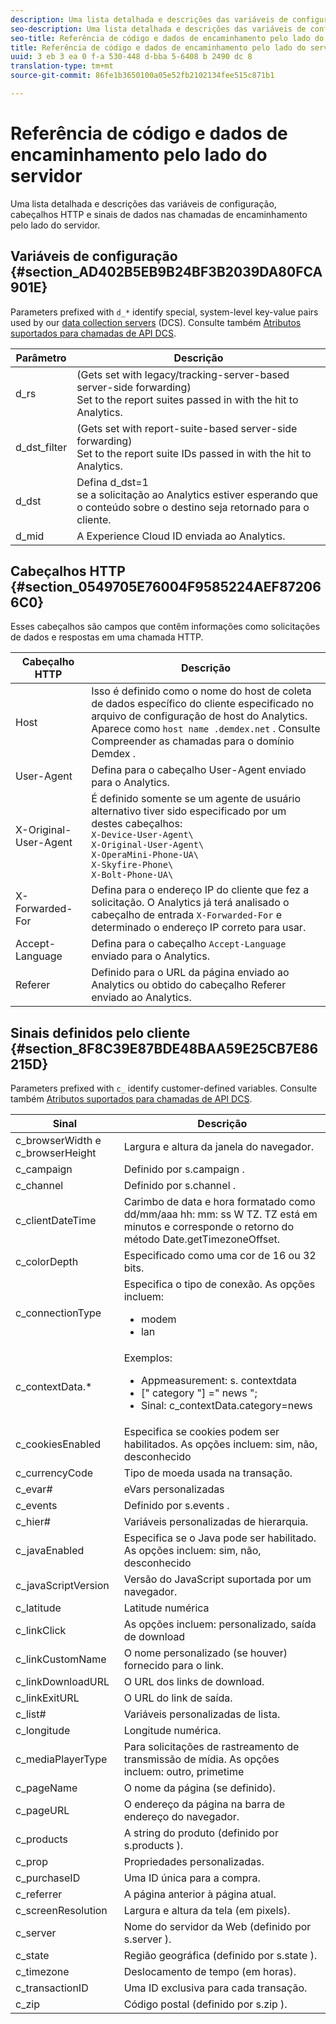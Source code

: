 ```yaml
---
description: Uma lista detalhada e descrições das variáveis de configuração, cabeçalhos HTTP e sinais de dados nas chamadas de encaminhamento pelo lado do servidor.
seo-description: Uma lista detalhada e descrições das variáveis de configuração, cabeçalhos HTTP e sinais de dados nas chamadas de encaminhamento pelo lado do servidor.
seo-title: Referência de código e dados de encaminhamento pelo lado do servidor
title: Referência de código e dados de encaminhamento pelo lado do servidor
uuid: 3 eb 3 ea 0 f-a 530-448 d-bba 5-6408 b 2490 dc 8
translation-type: tm+mt
source-git-commit: 86fe1b3650100a05e52fb2102134fee515c871b1

---
```



# Referência de código e dados de encaminhamento pelo lado do servidor

Uma lista detalhada e descrições das variáveis de configuração, cabeçalhos HTTP e sinais de dados nas chamadas de encaminhamento pelo lado do servidor.

## Variáveis de configuração {#section_AD402B5EB9B24BF3B2039DA80FCA901E}

Parameters prefixed with `d_*` identify special, system-level key-value pairs used by our [data collection servers](https://marketing.adobe.com/resources/help/en_US/aam/c_compcollect.html) (DCS). Consulte também [Atributos suportados para chamadas de API DCS](https://marketing.adobe.com/resources/help/en_US/aam/dcs-keys.html).

| Parâmetro | Descrição |
|--- |--- |
| d_rs | (Gets set with legacy/tracking-server-based server-side forwarding) <br>Set to the report suites passed in with the hit to Analytics. |
| d_dst_filter | (Gets set with report-suite-based server-side forwarding)  <br>Set to the report suite IDs passed in with the hit to Analytics. |
| d_dst | Defina d_dst=1<br> se a solicitação ao Analytics estiver esperando que o conteúdo sobre o destino seja retornado para o cliente. |
| d_mid | A Experience Cloud ID enviada ao Analytics. |

## Cabeçalhos HTTP {#section_0549705E76004F9585224AEF872066C0}

Esses cabeçalhos são campos que contêm informações como solicitações de dados e respostas em uma chamada HTTP.

<!-- Meike, missing link in table below: "See Understanding Calls to the Demdex Domain" -->

| Cabeçalho HTTP | Descrição |
|--- |--- |
| Host | Isso é definido como o nome do host de coleta de dados específico do cliente especificado no arquivo de configuração de host do Analytics. Aparece como   `host name .demdex.net` .  Consulte Compreender as chamadas para o domínio Demdex . |
| User-Agent | Defina para o cabeçalho User-Agent enviado para o Analytics. |
| X-Original-User-Agent | É definido somente se um agente de usuário alternativo tiver sido especificado por um destes cabeçalhos: </br>`X-Device-User-Agent\ `  </br>`X-Original-User-Agent\`   </br>`X-OperaMini-Phone-UA\`   </br>`X-Skyfire-Phone\`    </br>`X-Bolt-Phone-UA\` |
| X-Forwarded-For | Defina para o endereço IP do cliente que fez a solicitação. O Analytics já terá analisado o cabeçalho de entrada `X-Forwarded-For` e determinado o endereço IP correto para usar. |
| Accept-Language | Defina para o cabeçalho `Accept-Language` enviado para o Analytics. |
| Referer | Definido para o URL da página enviado ao Analytics ou obtido do cabeçalho Referer enviado ao Analytics. |

## Sinais definidos pelo cliente {#section_8F8C39E87BDE48BAA59E25CB7E86215D}

Parameters prefixed with `c_` identify customer-defined variables. Consulte também [Atributos suportados para chamadas de API DCS](https://marketing.adobe.com/resources/help/en_US/aam/dcs-keys.html).

| Sinal | Descrição |
|--- |--- |
| c_browserWidth e c_browserHeight | Largura e altura da janela do navegador. |
| c_campaign | Definido por s.campaign . |
| c_channel | Definido por s.channel . |
| c_clientDateTime | Carimbo de data e hora formatado como dd/mm/aaa hh: mm: ss W TZ. TZ está em minutos e corresponde o retorno do método Date.getTimezoneOffset. |
| c_colorDepth | Especificado como uma cor de 16 ou 32 bits. |
| c_connectionType | Especifica o tipo de conexão. As opções incluem:<ul><li>modem</li><li>lan</li></ul> |
| c_contextData.* | Exemplos:<ul><li>Appmeasurement: s. contextdata</li><li>[" category "] =" news ";</li><li>Sinal: c_contextData.category=news</li></ul> |
| c_cookiesEnabled | Especifica se cookies podem ser habilitados. As opções incluem: sim, não, desconhecido |
| c_currencyCode | Tipo de moeda usada na transação. |
| c_evar# | eVars personalizadas |
| c_events | Definido por s.events . |
| c_hier# | Variáveis personalizadas de hierarquia. |
| c_javaEnabled | Especifica se o Java pode ser habilitado. As opções incluem: sim, não, desconhecido |
| c_javaScriptVersion | Versão do JavaScript suportada por um navegador. |
| c_latitude | Latitude numérica |
| c_linkClick | As opções incluem: personalizado, saída de download |
| c_linkCustomName | O nome personalizado (se houver) fornecido para o link. |
| c_linkDownloadURL | O URL dos links de download. |
| c_linkExitURL | O URL do link de saída. |
| c_list# | Variáveis personalizadas de lista. |
| c_longitude | Longitude numérica. |
| c_mediaPlayerType | Para solicitações de rastreamento de transmissão de mídia. As opções incluem:  outro, primetime |
| c_pageName | O nome da página (se definido). |
| c_pageURL | O endereço da página na barra de endereço do navegador. |
| c_products | A string do produto (definido por s.products ). |
| c_prop | Propriedades personalizadas. |
| c_purchaseID | Uma ID única para a compra. |
| c_referrer | A página anterior à página atual. |
| c_screenResolution | Largura e altura da tela (em pixels). |
| c_server | Nome do servidor da Web (definido por s.server ). |
| c_state | Região geográfica (definido por s.state ). |
| c_timezone | Deslocamento de tempo (em horas). |
| c_transactionID | Uma ID exclusiva para cada transação. |
| c_zip | Código postal (definido por s.zip ). |
